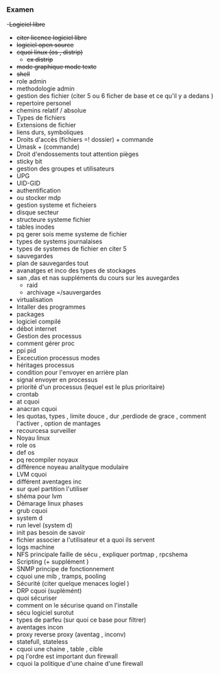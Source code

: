 ### Examen 
-~~Logiciel libre~~
- ~~citer licence logiciel libre~~ 
- ~~logiciel open source~~ 
- ~~cquoi linux (os , distrip)~~
    -  ~~ex distrip~~ 
- ~~mode graphique mode texte~~
- ~~shell~~ 
- role admin 
- methodologie admin
- gestion des fichier (citer 5 ou 6  ficher de base et ce qu'il y a dedans )
- repertoire personel 
- chemins relatif / absolue
- Types de fichiers 
- Extensions de fichier
- liens durs, symboliques 
- Droits d'accès (fichiers =! dossier) + commande 
- Umask + (commande)
- Droit d'endossements tout attention pièges 
- sticky bit
- gestion des groupes et utilisateurs   
- UPG 
- UID-GID
- authentification
- ou stocker mdp 
- gestion systeme et ficheiers
- disque secteur 
- structeure systeme fichier 
- tables inodes 
- pq gerer sois meme systeme de fichier 
- types de systems journalaises
- types de systemes de fichier en citer 5 
- sauvegardes 
- plan de sauvegardes tout
- avanatges et inco des types de stockages 
- san ,das et nas suppléments du cours sur les auvegardes 
    - raid 
    - archivage =/sauvergardes 
- virtualisation  
- Intaller des programmes 
- packages
- logiciel compilé
- débot internet
- Gestion des processus 
- comment gérer proc
- ppi pid 
- Excecution processus modes
- héritages processus
- condition pour l'envoyer en arrière plan
- signal envoyer en processus
- priorité d'un processus  (lequel est le plus prioritaire)
- crontab
- at cquoi 
- anacran cquoi
- les quotas, types , limite douce , dur ,perdiode de grace , comment l'activer , option de mantages 
- recourcesa surveiller  
- Noyau linux  
- role os
- def os 
- pq recompiler noyaux
- différence noyeau analityque modulaire 
- LVM cquoi 
- différent aventages inc
- sur quel partition l'utiliser 
- shéma pour lvm 
- Démarage linux phases 
- grub cquoi 
- system d 
- run level (system d)
-  init pas besoin de savoir
- fichier associer a l'utilisateur et a quoi ils servent 
- logs machine 
- NFS  principale faille de sécu , expliquer portmap , rpcshema 
- Scripting (+ supplément )
-  SNMP principe de fonctionnement 
- cquoi une mib , tramps, pooling 
- Sécurité (citer quelque menaces logiel )
- DRP cquoi (suplémént)
- quoi sécuriser  
- comment on le sécurise quand on l'installe
- sécu logiciel surotut
- types de parfeu (sur quoi ce base pour  filtrer)
- aventages incon
- proxy reverse proxy (aventag , inconv)
- statefull, stateless 
- cquoi une chaine , table , cible 
- pq l'ordre est important dun firewall 
- cquoi la politique d'une chaine d'une firewall 